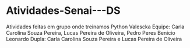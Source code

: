 # Atividades-Senai---DS
Atividades feitas em grupo onde treinamos Python
Valescka Equipe: Carla Carolina Souza Pereira, Lucas Pereira de Oliveira, Pedro Peres Benicio
Leonardo Dupla: Carla Carolina Souza Pereira e Lucas Pereira de Oliveira
